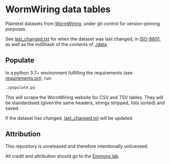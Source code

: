 # WormWiring data tables

Plaintext datasets from [WormWiring](http://wormwiring.org/series/),
under git control for version-pinning purposes.

See [last_changed.txt](./last_changed.txt) for when the dataset was last changed, 
in [ISO-8601](https://en.wikipedia.org/wiki/ISO_8601),
as well as the md5hash of the contents of [./data](./data).

## Populate

In a python 3.7+ environment fulfilling the requirements (see [requirements.txt](./requirements.txt)), run

```bash
./populate.py
```

This will scrape the WormWiring website for CSV and TSV tables.
They will be standardised (given the same headers, strings stripped, lists sorted) and saved.

If the dataset has changed, [last_changed.txt](./last_changed.txt) will be updated.

## Attribution

This repository is unreleased and therefore intentionally unlicensed.

All credit and attribution should go to the [Emmons lab](http://wormwiring.org/pages/contact.htm).
